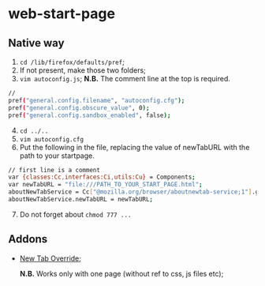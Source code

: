 # web-start-page



## Native way

1. `cd /lib/firefox/defaults/pref`;
2. If not present, make those two folders;
3. `vim autoconfig.js`;
   **N.B.** The comment line at the top is  required.
``` bash
//
pref("general.config.filename", "autoconfig.cfg");
pref("general.config.obscure_value", 0);
pref("general.config.sandbox_enabled", false);
```
4. `cd ../..`
5. `vim autoconfig.cfg`
6. Put the following in the file, replacing the value of newTabURL with the path to your startpage.
``` bash
// first line is a comment
var {classes:Cc,interfaces:Ci,utils:Cu} = Components;
var newTabURL = "file:///PATH_TO_YOUR_START_PAGE.html";
aboutNewTabService = Cc["@mozilla.org/browser/aboutnewtab-service;1"].getService(Ci.nsIAboutNewTabService);
aboutNewTabService.newTabURL = newTabURL;
```
7. Do not forget about `chmod 777 ...`


## Addons

* [New Tab Override](https://addons.mozilla.org/en-US/firefox/addon/new-tab-override/);

  **N.B.** Works only with one page (without ref to css, js files etc);

